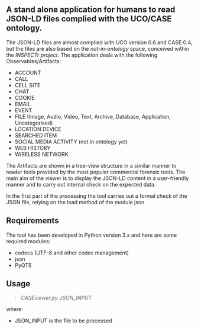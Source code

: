 ## A stand alone application for humans to read JSON-LD files complied with the UCO/CASE  ontology. 

The JSON-LD files are almost complied with UCO version 0.6 and CASE 0.4, but the 
files are also based on the *not-in-ontology* space, conceived within 
the *INSPECTr project*. The application deals with the following Observables/Artifacts:

* ACCOUNT
* CALL
* CELL SITE
* CHAT
* COOKIE
* EMAIL
* EVENT
* FILE (Image, Audio, Video, Text, Archive, Database, Application, Uncategorised)
* LOCATION DEVICE
* SEARCHED ITEM
* SOCIAL MEDIA ACTIVITY (not in ontology yet)
* WEB HISTORY
* WIRELESS NETWORK 

The Artifacts are shown in a tree-view structure in a similar manner to reader tools provided by the most popular commercial forensic tools. The main aim of the viewer is to display the
JSON-LD content in a user-friendly manner and to carry out internal check on the expected data.

In the first part of the processing the tool carries out a formal check of the JSON file, relying on the load method of the module json.

## Requirements
The tool has been developed in Python version 3.x and here are some required modules:


* codecs (UTF-8 and other codec management)
* json 
* PyQT5

## Usage

> *CASEviewer.py  JSON_INPUT*

where:

* JSON_INPUT is the file to be processed
